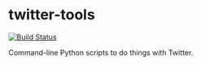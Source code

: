 # twitter-tools

[![Build Status](https://travis-ci.org/hugovk/twitter-tools.svg?branch=master)](https://travis-ci.org/hugovk/twitter-tools)

Command-line Python scripts to do things with Twitter.
